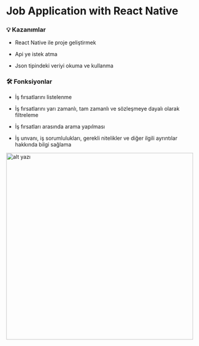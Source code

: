# Job Application with React Native

### 💡 Kazanımlar

- React Native ile proje geliştirmek

- Api ye istek atma

- Json tipindeki veriyi okuma ve kullanma

### 🛠️ Fonksiyonlar

- İş fırsatlarını listelenme

- İş fırsatlarını yarı zamanlı, tam zamanlı ve sözleşmeye dayalı olarak filtreleme

- İş fırsatları arasında arama yapılması

- İş unvanı, iş sorumlulukları, gerekli nitelikler ve diğer ilgili ayrıntılar hakkında bilgi sağlama

<img src="reactnative.gif" alt="alt yazı" width="500px">
